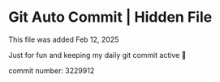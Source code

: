 # Git Auto Commit | Hidden File

This file was added Feb 12, 2025

Just for fun and keeping my daily git commit active 🤪

commit number: 3229912
